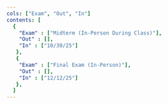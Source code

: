 ```yaml
---
cols: ["Exam", "Out", "In"]
contents: [
  {
    "Exam" : ["Midterm (In-Person During Class)"],
    "Out" : [],
    "In" : ["10/30/25"]
   },
   {
    "Exam" : ["Final Exam (In-Person)"],
    "Out" : [],
    "In" : ["12/12/25"]
   },
  ]
---
```

<!-- link format (include braces) {"Homework 1: Alignment": "https://google.com"} -->
